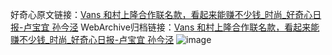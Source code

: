 好奇心原文链接：[Vans 和村上隆合作联名款，看起来能赚不少钱_时尚_好奇心日报-卢宝宜 孙今泾](https://www.qdaily.com/articles/10414.html)
WebArchive归档链接：[Vans 和村上隆合作联名款，看起来能赚不少钱_时尚_好奇心日报-卢宝宜 孙今泾](http://web.archive.org/web/20181016224416/http://www.qdaily.com:80/articles/10414.html)
![image](http://ww3.sinaimg.cn/large/007d5XDply1g3vwq3kz16j30u032o4c2)